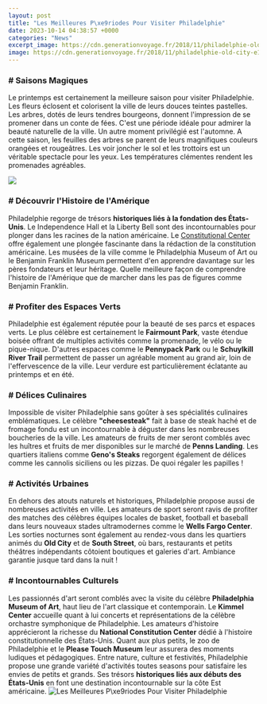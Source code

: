 ```yaml
---
layout: post
title: "Les Meilleures P\xe9riodes Pour Visiter Philadelphie"
date: 2023-10-14 04:38:57 +0000
categories: "News"
excerpt_image: https://cdn.generationvoyage.fr/2018/11/philadelphie-old-city-e1542097098180-755x566.jpg
image: https://cdn.generationvoyage.fr/2018/11/philadelphie-old-city-e1542097098180-755x566.jpg
---
```


### # Saisons Magiques
Le printemps est certainement la meilleure saison pour visiter Philadelphie. Les fleurs éclosent et colorisent la ville de leurs douces teintes pastelles. Les arbres, dotés de leurs tendres bourgeons, donnent l'impression de se promener dans un conte de fées. C'est une période idéale pour admirer la beauté naturelle de la ville. 
Un autre moment privilégié est l'automne. A cette saison, les feuilles des arbres se parent de leurs magnifiques couleurs orangées et rougeâtres. Les voir joncher le sol et les trottoirs est un véritable spectacle pour les yeux. Les températures clémentes rendent les promenades agréables.

![](https://cdn.generationvoyage.fr/2018/11/visiter-philadelphie-e1542098734629.jpg)
### # Découvrir l'Histoire de l'Amérique
Philadelphie regorge de trésors **historiques liés à la fondation des États-Unis**. Le Independence Hall et la Liberty Bell sont des incontournables pour plonger dans les racines de la nation américaine. Le [Constitutional Center](https://thetopnews.github.io/choosing-the-right-monitor-to-unleash-the-full-power-of-your-xbox-series-x/) offre également une plongée fascinante dans la rédaction de la constitution américaine. 
Les musées de la ville comme le Philadelphia Museum of Art ou le Benjamin Franklin Museum permettent d'en apprendre davantage sur les pères fondateurs et leur héritage. Quelle meilleure façon de comprendre l'histoire de l'Amérique que de marcher dans les pas de figures comme Benjamin Franklin.
### # Profiter des Espaces Verts
Philadelphie est également réputée pour la beauté de ses parcs et espaces verts. Le plus célèbre est certainement le **Fairmount Park**, vaste étendue boisée offrant de multiples activités comme la promenade, le vélo ou le pique-nique. 
D'autres espaces comme le **Pennypack Park** ou le **Schuylkill River Trail** permettent de passer un agréable moment au grand air, loin de l'effervescence de la ville. Leur verdure est particulièrement éclatante au printemps et en été. 
### # Délices Culinaires
Impossible de visiter Philadelphie sans goûter à ses spécialités culinaires emblématiques. Le célèbre **"cheesesteak"** fait à base de steak haché et de fromage fondu est un incontournable à déguster dans les nombreuses boucheries de la ville. 
Les amateurs de fruits de mer seront comblés avec les huîtres et fruits de mer disponibles sur le marché de **Penns Landing**. Les quartiers italiens comme **Geno's Steaks** regorgent également de délices comme les cannolis siciliens ou les pizzas. De quoi régaler les papilles !
### # Activités Urbaines
En dehors des atouts naturels et historiques, Philadelphie propose aussi de nombreuses activités en ville. Les amateurs de sport seront ravis de profiter des matches des célèbres équipes locales de basket, football et baseball dans leurs nouveaux stades ultramodernes comme le **Wells Fargo Center**. 
Les sorties nocturnes sont également au rendez-vous dans les quartiers animés du **Old City** et de **South Street**, où bars, restaurants et petits théâtres indépendants côtoient boutiques et galeries d'art. Ambiance garantie jusque tard dans la nuit !
### # Incontournables Culturels 
Les passionnés d'art seront comblés avec la visite du célèbre **Philadelphia Museum of Art**, haut lieu de l'art classique et contemporain. Le **Kimmel Center** accueille quant à lui concerts et représentations de la célèbre orchastre symphonique de Philadelphie.
Les amateurs d'histoire apprécieront la richesse du **National Constitution Center** dédié à l'histoire constitutionnelle des États-Unis. Quant aux plus petits, le zoo de Philadelphie et le **Please Touch Museum** leur assurera des moments ludiques et pédagogiques.
Entre nature, culture et festivités, Philadelphie propose une grande variété d'activités toutes seasons pour satisfaire les envies de petits et grands. Ses trésors **historiques liés aux débuts des États-Unis** en font une destination incontournable sur la côte Est américaine.
![Les Meilleures P\xe9riodes Pour Visiter Philadelphie](https://cdn.generationvoyage.fr/2018/11/philadelphie-old-city-e1542097098180-755x566.jpg)